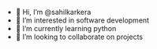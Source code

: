 - 👋 Hi, I’m @sahilkarkera
- 👀 I’m interested in software development
- 🌱 I’m currently learning python
- 💞️ I’m looking to collaborate on projects

<!---
sahilkarkera/sahilkarkera is a ✨ special ✨ repository because its `README.md` (this file) appears on your GitHub profile.
You can click the Preview link to take a look at your changes.
--->
